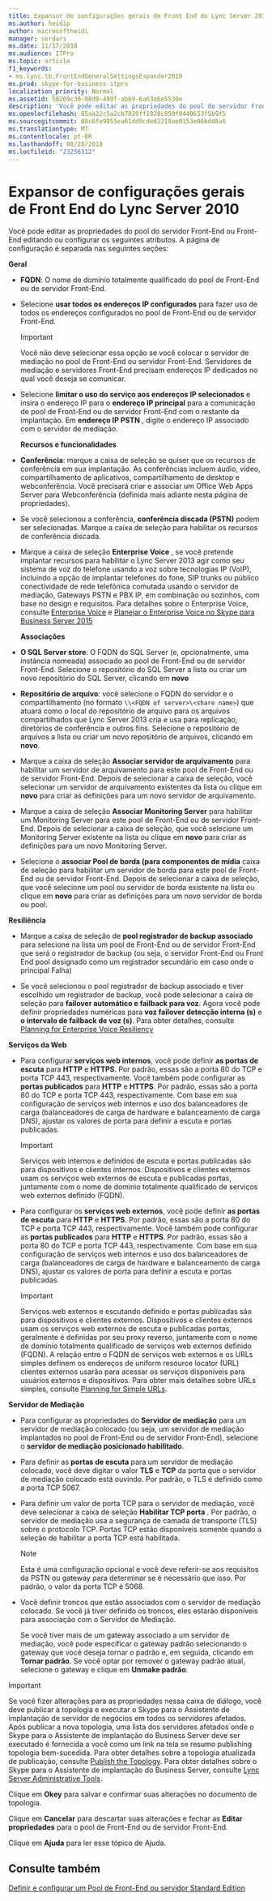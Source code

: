 ```yaml
---
title: Expansor de configurações gerais de Front End do Lync Server 2010
ms.author: heidip
author: microsoftheidi
manager: serdars
ms.date: 11/17/2018
ms.audience: ITPro
ms.topic: article
f1_keywords:
- ms.lync.tb.FrontEndGeneralSettingsExpander2010
ms.prod: skype-for-business-itpro
localization_priority: Normal
ms.assetid: 58269c38-98d9-499f-ab69-6a63a6e5530e
description: 'Você pode editar as propriedades do pool do servidor Front-End ou Front-End editando ou configurar os seguintes atributos. A página de configuração é separada nas seguintes seções:'
ms.openlocfilehash: 85aa22c5a2cb7820ff1828c850f0440653f5b9f5
ms.sourcegitcommit: 08c6fe9955ea61dd9cded2210ae0153e06bdd8a6
ms.translationtype: MT
ms.contentlocale: pt-BR
ms.lasthandoff: 08/28/2018
ms.locfileid: "23256312"
---
```

# <a name="front-end-general-settings-expander-for-lync-server-2010"></a>Expansor de configurações gerais de Front End do Lync Server 2010

Você pode editar as propriedades do pool do servidor Front-End ou Front-End editando ou configurar os seguintes atributos. A página de configuração é separada nas seguintes seções:

 **Geral**

- **FQDN**: O nome de domínio totalmente qualificado do pool de Front-End ou de servidor Front-End.

- Selecione **usar todos os endereços IP configurados** para fazer uso de todos os endereços configurados no pool de Front-End ou de servidor Front-End.

    > [!IMPORTANT]
    > Você não deve selecionar essa opção se você colocar o servidor de mediação no pool de Front-End ou servidor Front-End. Servidores de mediação e servidores Front-End precisam endereços IP dedicados no qual você deseja se comunicar.

- Selecione **limitar o uso do serviço aos endereços IP selecionados** e insira o endereço IP para o **endereço IP principal** para a comunicação de pool de Front-End ou de servidor Front-End com o restante da implantação. Em **endereço IP PSTN** , digite o endereço IP associado com o servidor de mediação.

    **Recursos e funcionalidades**

- **Conferência**: marque a caixa de seleção se quiser que os recursos de conferência em sua implantação. As conferências incluem áudio, vídeo, compartilhamento de aplicativos, compartilhamento de desktop e webconferência. Você precisará criar e associar um Office Web Apps Server para Webconferência (definida mais adiante nesta página de propriedades).

- Se você selecionou a conferência, **conferência discada (PSTN)** podem ser selecionadas. Marque a caixa de seleção para habilitar os recursos de conferência discada.

- Marque a caixa de seleção **Enterprise Voice** , se você pretende implantar recursos para habilitar o Lync Server 2013 agir como seu sistema de voz do telefone usando a voz sobre tecnologias IP (VoIP), incluindo a opção de implantar telefones do fone, SIP trunks ou público conectividade de rede telefônica comutada usando o servidor de mediação, Gateways PSTN e PBX IP, em combinação ou sozinhos, com base no design e requisitos. Para detalhes sobre o Enterprise Voice, consulte [Enterprise Voice](https://technet.microsoft.com/library/c9da8099-6f4f-4346-ac67-f041bb96072c.aspx) e [Planejar o Enterprise Voice no Skype para Business Server 2015](../../plan-your-deployment/enterprise-voice-solution/enterprise-voice.md)

    **Associações**

- **O SQL Server store**: O FQDN do SQL Server (e, opcionalmente, uma instância nomeada) associado ao pool de Front-End ou de servidor Front-End. Selecione o repositório do SQL Server a lista ou criar um novo repositório do SQL Server, clicando em **novo**

- **Repositório de arquivo**: você selecione o FQDN do servidor e o compartilhamento (no formato `\\<FQDN of server>\<share name>`) que atuará como o local do repositório de arquivo para os arquivos compartilhados que Lync Server 2013 cria e usa para replicação, diretórios de conferência e outros fins. Selecione o repositório de arquivos a lista ou criar um novo repositório de arquivos, clicando em **novo**.

- Marque a caixa de seleção **Associar servidor de arquivamento** para habilitar um servidor de arquivamento para este pool de Front-End ou de servidor Front-End. Depois de selecionar a caixa de seleção, você selecionar um servidor de arquivamento existentes da lista ou clique em **novo** para criar as definições para um novo servidor de arquivamento.

- Marque a caixa de seleção **Associar Monitoring Server** para habilitar um Monitoring Server para este pool de Front-End ou de servidor Front-End. Depois de selecionar a caixa de seleção, que você selecione um Monitoring Server existente na lista ou clique em **novo** para criar as definições para um novo Monitoring Server.

- Selecione o **associar Pool de borda (para componentes de mídia** caixa de seleção para habilitar um servidor de borda para este pool de Front-End ou de servidor Front-End. Depois de selecionar a caixa de seleção, que você selecione um pool ou servidor de borda existente na lista ou clique em **novo** para criar as definições para um novo servidor de borda ou pool.

 **Resiliência**

- Marque a caixa de seleção de **pool registrador de backup associado** para selecione na lista um pool de Front-End ou de servidor Front-End que será o registrador de backup (ou seja, o servidor Front-End ou Front End pool designado como um registrador secundário em caso onde o principal Falha)

- Se você selecionou o pool registrador de backup associado e tiver escolhido um registrador de backup, você pode selecionar a caixa de seleção para **failover automático e failback para voz**. Agora você pode definir propriedades numéricas para **voz failover detecção interna (s)** e **o intervalo de failback de voz (s)**. Para obter detalhes, consulte [Planning for Enterprise Voice Resiliency](https://technet.microsoft.com/library/ca116700-1055-4ca5-9b87-4c7f380c3655.aspx)

 **Serviços da Web**

- Para configurar **serviços web internos**, você pode definir **as portas de escuta** para **HTTP** e **HTTPS**. Por padrão, essas são a porta 80 do TCP e porta TCP 443, respectivamente. Você também pode configurar as **portas publicados** para **HTTP** e **HTTPS**. Por padrão, essas são a porta 80 do TCP e porta TCP 443, respectivamente. Com base em sua configuração de serviços web internos e uso dos balanceadores de carga (balanceadores de carga de hardware e balanceamento de carga DNS), ajustar os valores de porta para definir a escuta e portas publicadas.

    > [!IMPORTANT]
    > Serviços web internos e definidos de escuta e portas publicadas são para dispositivos e clientes internos. Dispositivos e clientes externos usam os serviços web externos de escuta e publicadas portas, juntamente com o nome de domínio totalmente qualificado de serviços web externos definido (FQDN).

- Para configurar os **serviços web externos**, você pode definir **as portas de escuta** para **HTTP** e **HTTPS**. Por padrão, essas são a porta 80 do TCP e porta TCP 443, respectivamente. Você também pode configurar as **portas publicados** para **HTTP** e **HTTPS**. Por padrão, essas são a porta 80 do TCP e porta TCP 443, respectivamente. Com base em sua configuração de serviços web internos e uso dos balanceadores de carga (balanceadores de carga de hardware e balanceamento de carga DNS), ajustar os valores de porta para definir a escuta e portas publicadas.

    > [!IMPORTANT]
    > Serviços web externos e escutando definido e portas publicadas são para dispositivos e clientes externos. Dispositivos e clientes externos usam os serviços web externos de escuta e publicadas portas, geralmente é definidas por seu proxy reverso, juntamente com o nome de domínio totalmente qualificado de serviços web externos definido (FQDN). A relação entre o FQDN de serviços web externos e os URLs simples definem os endereços de uniform resource locator (URL) clientes externos usarão para acessar os serviços disponíveis para usuários externos e dispositivos. Para obter mais detalhes sobre URLs simples, consulte [Planning for Simple URLs](https://technet.microsoft.com/library/20e4f4b6-b7ff-4297-b00d-d1211ee800ac.aspx).

 **Servidor de Mediação**

- Para configurar as propriedades do **Servidor de mediação** para um servidor de mediação colocado (ou seja, um servidor de mediação implantados no pool de Front-End ou de servidor Front-End), selecione o **servidor de mediação posicionado habilitado**.

- Para definir as **portas de escuta** para um servidor de mediação colocado, você deve digitar o valor **TLS** e **TCP** da porta que o servidor de mediação colocado está ouvindo. Por padrão, o TLS é definido como a porta TCP 5067.

- Para definir um valor de porta TCP para o servidor de mediação, você deve selecionar a caixa de seleção **Habilitar TCP porta** . Por padrão, o servidor de mediação usa a segurança de camada de transporte (TLS) sobre o protocolo TCP. Portas TCP estão disponíveis somente quando a seleção de habilitar a porta TCP está habilitada.

    > [!NOTE]
    > Esta é uma configuração opcional e você deve referir-se aos requisitos da PSTN ou gateway para determinar se é necessário que isso. Por padrão, o valor da porta TCP é 5068.

- Você definir troncos que estão associados com o servidor de mediação colocado. Se você já tiver definido os troncos, eles estarão disponíveis para associação com o Servidor de Mediação.

    Se você tiver mais de um gateway associado a um servidor de mediação, você pode especificar o gateway padrão selecionando o gateway que você deseja tornar o padrão e, em seguida, clicando em **Tornar padrão**. Se você optar por remover o gateway padrão atual, selecione o gateway e clique em **Unmake padrão**.

> [!IMPORTANT]
> Se você fizer alterações para as propriedades nessa caixa de diálogo, você deve publicar a topologia e executar o Skype para o Assistente de implantação de servidor de negócios em todos os servidores afetados. Após publicar a nova topologia, uma lista dos servidores afetados onde o Skype para o Assistente de implantação do Business Server deve ser executado é fornecida a você como um link na tela se resumo publishing topologia bem-sucedida. Para obter detalhes sobre a topologia atualizada de publicação, consulte [Publish the Topology](https://technet.microsoft.com/library/3b5a744b-b3a8-4538-a55e-e2e4f72dff47.aspx). Para obter detalhes sobre o Skype para o Assistente de implantação do Business Server, consulte [Lync Server Administrative Tools](https://technet.microsoft.com/library/9b006f93-4f3d-461d-89b8-e80a34fdb3c5.aspx).

Clique em **Okey** para salvar e confirmar suas alterações no documento de topologia.

Clique em **Cancelar** para descartar suas alterações e fechar as **Editar propriedades** para o pool de Front-End ou de servidor Front-End.

Clique em **Ajuda** para ler esse tópico de Ajuda.

## <a name="see-also"></a>Consulte também

[Definir e configurar um Pool de Front-End ou servidor Standard Edition](https://technet.microsoft.com/library/713fc263-23dd-414a-b001-82932e4fe966.aspx)